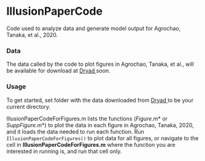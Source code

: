 # IllusionPaperCode

Code used to analyze data and generate model output for Agrochao, Tanaka, et al., 2020.

### Data

The data called by the code to plot figures in Agrochao, Tanaka, et al., will be available for download at [Dryad ](datadryad.org) soon. 

### Usage

To get started, set folder with the data downloaded from [Dryad ](datadryad.org)to be your current directory.

IllusionPaperCodeForFigures.m lists the functions (**Figure*.m** or **SuppFigure*.m**) to plot the data in each figure in Agrochao, Tanaka, 2020, and it loads the data needed to run each function. Run `IllusionPaperCodeForFigures()` to plot data for all figures, or navigate to the cell in **IllusionPaperCodeForFigures.m** where the function you are interested in running is, and run that cell only. 
